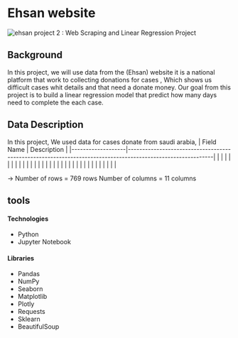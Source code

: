 # Ehsan website
![ehsan](https://user-images.githubusercontent.com/93244403/143563051-c5f9565e-0310-4512-be2a-c6f5f2d7c83e.jpg)
project 2 : Web Scraping and Linear Regression Project
  
  
## Background
In this project, we will use data from the (Ehsan) website it is a national platform that work to collecting donations for cases , Which shows us difficult cases whit details and that need a donate money. 
Our goal from this project is to build a linear regression model that predict how many days need to complete the each case.
  
    
      
## Data Description 
In this project, We used data for cases donate from saudi arabia,
| Field Name        | Description                                                                                                |
|-------------------|------------------------------------------------------------------------------------------------------------|
|                   |                                                                                   |
|             |                                                                                           |
|         |                                                                        |
|             |                                                                                |
|             |                                                                                        |
|          |                                                                                                 |
| 	        |                                                         |
| 	        |                                                    |
|        |                                                                 |
|        | |
|      |                                                             |


-> Number of rows = 769 rows
Number of columns = 11 columns



## tools
#### Technologies

* Python
* Jupyter Notebook

#### Libraries
* Pandas
* NumPy
* Seaborn
* Matplotlib
* Plotly
* Requests
* Sklearn
* BeautifulSoup
